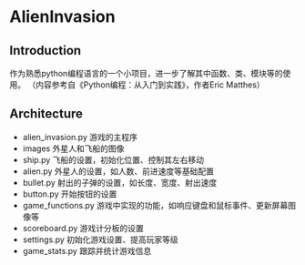 # AlienInvasion

## Introduction
作为熟悉python编程语言的一个小项目，进一步了解其中函数、类、模块等的使用。
（内容参考自《Python编程：从入门到实践》，作者Eric Matthes）

## Architecture
* alien_invasion.py
  游戏的主程序
* images
  外星人和飞船的图像
* ship.py
  飞船的设置，初始化位置、控制其左右移动
* alien.py
  外星人的设置，如人数、前进速度等基础配置
* bullet.py
  射出的子弹的设置，如长度、宽度、射出速度
* button.py
  开始按钮的设置
* game_functions.py
  游戏中实现的功能，如响应键盘和鼠标事件、更新屏幕图像等
* scoreboard.py
  游戏计分板的设置
* settings.py
  初始化游戏设置、提高玩家等级
* game_stats.py
  跟踪并统计游戏信息